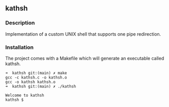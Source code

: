 ## kathsh

### Description
Implementation of a custom UNIX shell that supports one pipe redirection.

### Installation
The project comes with a Makefile which will generate an executable called kathsh.

```
➜  kathsh git:(main) ✗ make
gcc -c kathsh.c -o kathsh.o
gcc -o kathsh kathsh.o
➜  kathsh git:(main) ✗ ./kathsh 

Welcome to kathsh
kathsh $
```
